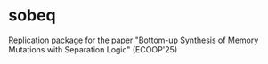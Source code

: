 # sobeq
Replication package for the paper "Bottom-up Synthesis of Memory Mutations with Separation Logic" (ECOOP'25)
